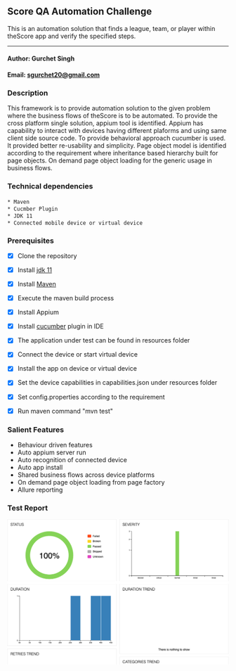 ## Score QA Automation Challenge
This is an automation solution that finds a league, team, or player within theScore app and verify the specified steps.

------------------------------------------------------

#### Author: Gurchet Singh
#### Email: sgurchet20@gmail.com

### Description
This framework is to provide automation solution to the given problem where the business flows of theScore is to be automated. To provide the cross platform single solution, appium tool is identified. Appium has capability to interact with devices having different plaforms and using same client side source code. To provide behavioral approach cucumber is used. It provided better re-usability and simplicity. Page object model is identified according to the requirement where inheritance based hierarchy built for page objects. On demand page object loading for the generic usage in business flows.  

### Technical dependencies
    * Maven
    * Cucmber Plugin
    * JDK 11
    * Connected mobile device or virtual device


### Prerequisites
- [x] Clone the repository
- [x] Install [jdk 11](https://www.oracle.com/java/technologies/downloads/#java11)
- [x] Install [Maven](https://maven.apache.org/install.html)
- [x] Execute the maven build process
- [x] Install Appium
- [x] Install [cucumber](https://www.jetbrains.com/help/idea/enabling-cucumber-support-in-project.html) plugin in IDE
- [x] The application under test can be found in resources folder
- [x] Connect the device or start virtual device
- [x] Install the app on device or virtual device
- [x] Set the device capabilities in capabilities.json under resources folder
- [x] Set config.properties according to the requirement
- [x] Run maven command "mvn test"



### Salient Features
* Behaviour driven features
* Auto appium server run
* Auto recognition of connected device
* Auto app install
* Shared business flows across device platforms
* On demand page object loading from page factory
* Allure reporting


### Test Report

![test report](src/test/resources/allure_demo_report_thumbnail.png)
